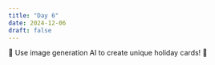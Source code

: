 ```yaml
---
title: "Day 6"
date: 2024-12-06
draft: false
---
```


🎁 Use image generation AI to create unique holiday cards! 🎨
